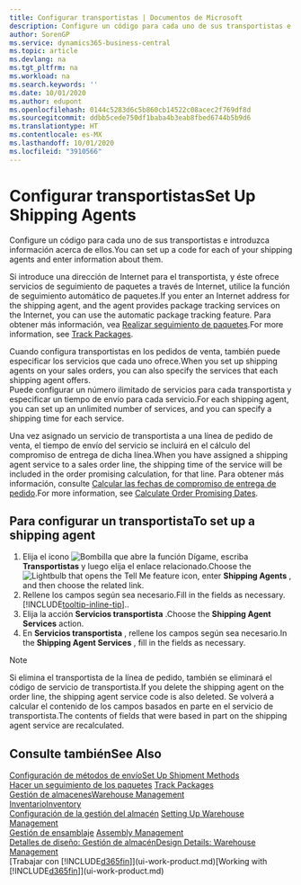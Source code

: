 ```yaml
---
title: Configurar transportistas | Documentos de Microsoft
description: Configure un código para cada uno de sus transportistas e introduzca información acerca de ellos.
author: SorenGP
ms.service: dynamics365-business-central
ms.topic: article
ms.devlang: na
ms.tgt_pltfrm: na
ms.workload: na
ms.search.keywords: ''
ms.date: 10/01/2020
ms.author: edupont
ms.openlocfilehash: 0144c5283d6c5b860cb14522c08acec2f769df8d
ms.sourcegitcommit: ddbb5cede750df1baba4b3eab8fbed6744b5b9d6
ms.translationtype: HT
ms.contentlocale: es-MX
ms.lasthandoff: 10/01/2020
ms.locfileid: "3910566"
---
```

# <a name="set-up-shipping-agents"></a><span data-ttu-id="36fdf-103">Configurar transportistas</span><span class="sxs-lookup"><span data-stu-id="36fdf-103">Set Up Shipping Agents</span></span>
<span data-ttu-id="36fdf-104">Configure un código para cada uno de sus transportistas e introduzca información acerca de ellos.</span><span class="sxs-lookup"><span data-stu-id="36fdf-104">You can set up a code for each of your shipping agents and enter information about them.</span></span>  

<span data-ttu-id="36fdf-105">Si introduce una dirección de Internet para el transportista, y éste ofrece servicios de seguimiento de paquetes a través de Internet, utilice la función de seguimiento automático de paquetes.</span><span class="sxs-lookup"><span data-stu-id="36fdf-105">If you enter an Internet address for the shipping agent, and the agent provides package tracking services on the Internet, you can use the automatic package tracking feature.</span></span> <span data-ttu-id="36fdf-106">Para obtener más información, vea [Realizar seguimiento de paquetes](sales-how-track-packages.md).</span><span class="sxs-lookup"><span data-stu-id="36fdf-106">For more information, see [Track Packages](sales-how-track-packages.md).</span></span>

<span data-ttu-id="36fdf-107">Cuando configura transportistas en los pedidos de venta, también puede especificar los servicios que cada uno ofrece.</span><span class="sxs-lookup"><span data-stu-id="36fdf-107">When you set up shipping agents on your sales orders, you can also specify the services that each shipping agent offers.</span></span>  
<span data-ttu-id="36fdf-108">Puede configurar un número ilimitado de servicios para cada transportista y especificar un tiempo de envío para cada servicio.</span><span class="sxs-lookup"><span data-stu-id="36fdf-108">For each shipping agent, you can set up an unlimited number of services, and you can specify a shipping time for each service.</span></span>  

<span data-ttu-id="36fdf-109">Una vez asignado un servicio de transportista a una línea de pedido de venta, el tiempo de envío del servicio se incluirá en el cálculo del compromiso de entrega de dicha línea.</span><span class="sxs-lookup"><span data-stu-id="36fdf-109">When you have assigned a shipping agent service to a sales order line, the shipping time of the service will be included in the order promising calculation, for that line.</span></span> <span data-ttu-id="36fdf-110">Para obtener más información, consulte [Calcular las fechas de compromiso de entrega de pedido](sales-how-to-calculate-order-promising-dates.md).</span><span class="sxs-lookup"><span data-stu-id="36fdf-110">For more information, see [Calculate Order Promising Dates](sales-how-to-calculate-order-promising-dates.md).</span></span>

## <a name="to-set-up-a-shipping-agent"></a><span data-ttu-id="36fdf-111">Para configurar un transportista</span><span class="sxs-lookup"><span data-stu-id="36fdf-111">To set up a shipping agent</span></span>  
1.  <span data-ttu-id="36fdf-112">Elija el icono ![Bombilla que abre la función Dígame](media/ui-search/search_small.png "Dígame qué desea hacer"), escriba **Transportistas** y luego elija el enlace relacionado.</span><span class="sxs-lookup"><span data-stu-id="36fdf-112">Choose the ![Lightbulb that opens the Tell Me feature](media/ui-search/search_small.png "Tell me what you want to do") icon, enter **Shipping Agents** , and then choose the related link.</span></span>  
2.  <span data-ttu-id="36fdf-113">Rellene los campos según sea necesario.</span><span class="sxs-lookup"><span data-stu-id="36fdf-113">Fill in the fields as necessary.</span></span> [!INCLUDE[tooltip-inline-tip](includes/tooltip-inline-tip_md.md)]<span data-ttu-id="36fdf-114">.</span><span class="sxs-lookup"><span data-stu-id="36fdf-114">.</span></span>  
3.  <span data-ttu-id="36fdf-115">Elija la acción **Servicios transportista** .</span><span class="sxs-lookup"><span data-stu-id="36fdf-115">Choose the **Shipping Agent Services** action.</span></span>
4. <span data-ttu-id="36fdf-116">En **Servicios transportista** , rellene los campos según sea necesario.</span><span class="sxs-lookup"><span data-stu-id="36fdf-116">In the **Shipping Agent Services** , fill in the fields as necessary.</span></span>

> [!NOTE]  
>  <span data-ttu-id="36fdf-117">Si elimina el transportista de la línea de pedido, también se eliminará el código de servicio de transportista.</span><span class="sxs-lookup"><span data-stu-id="36fdf-117">If you delete the shipping agent on the order line, the shipping agent service code is also deleted.</span></span> <span data-ttu-id="36fdf-118">Se volverá a calcular el contenido de los campos basados en parte en el servicio de transportista.</span><span class="sxs-lookup"><span data-stu-id="36fdf-118">The contents of fields that were based in part on the shipping agent service are recalculated.</span></span>  

## <a name="see-also"></a><span data-ttu-id="36fdf-119">Consulte también</span><span class="sxs-lookup"><span data-stu-id="36fdf-119">See Also</span></span>
[<span data-ttu-id="36fdf-120">Configuración de métodos de envío</span><span class="sxs-lookup"><span data-stu-id="36fdf-120">Set Up Shipment Methods</span></span>](sales-how-set-up-shipment-methods.md)  
<span data-ttu-id="36fdf-121">[Hacer un seguimiento de los paquetes](sales-how-track-packages.md)  </span><span class="sxs-lookup"><span data-stu-id="36fdf-121">[Track Packages](sales-how-track-packages.md)  </span></span>  
[<span data-ttu-id="36fdf-122">Gestión de almacenes</span><span class="sxs-lookup"><span data-stu-id="36fdf-122">Warehouse Management</span></span>](warehouse-manage-warehouse.md)  
[<span data-ttu-id="36fdf-123">Inventario</span><span class="sxs-lookup"><span data-stu-id="36fdf-123">Inventory</span></span>](inventory-manage-inventory.md)  
<span data-ttu-id="36fdf-124">[Configuración de la gestión del almacén](warehouse-setup-warehouse.md)   </span><span class="sxs-lookup"><span data-stu-id="36fdf-124">[Setting Up Warehouse Management](warehouse-setup-warehouse.md)   </span></span>  
<span data-ttu-id="36fdf-125">[Gestión de ensamblaje](assembly-assemble-items.md)  </span><span class="sxs-lookup"><span data-stu-id="36fdf-125">[Assembly Management](assembly-assemble-items.md)  </span></span>  
[<span data-ttu-id="36fdf-126">Detalles de diseño: Gestión de almacén</span><span class="sxs-lookup"><span data-stu-id="36fdf-126">Design Details: Warehouse Management</span></span>](design-details-warehouse-management.md)  
<span data-ttu-id="36fdf-127">[Trabajar con [!INCLUDE[d365fin](includes/d365fin_md.md)]](ui-work-product.md)</span><span class="sxs-lookup"><span data-stu-id="36fdf-127">[Working with [!INCLUDE[d365fin](includes/d365fin_md.md)]](ui-work-product.md)</span></span>  
